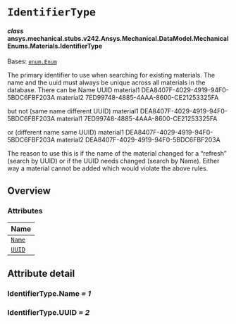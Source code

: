 # `IdentifierType`

<a id="ansys.mechanical.stubs.v242.Ansys.Mechanical.DataModel.MechanicalEnums.Materials.IdentifierType"></a>

#### *class* ansys.mechanical.stubs.v242.Ansys.Mechanical.DataModel.MechanicalEnums.Materials.IdentifierType

Bases: [`enum.Enum`](https://docs.python.org/3/library/enum.html#enum.Enum)

The primary identifier to use when searching for existing materials. The name and the uuid must
always be unique across all materials in the database.  There can be
Name        UUID
material1   DEA8407F-4029-4919-94F0-5BDC6FBF203A
material2   7ED99748-4885-4AAA-8600-CE21253325FA

but not  (same name different UUID)
material1   DEA8407F-4029-4919-94F0-5BDC6FBF203A
material1   7ED99748-4885-4AAA-8600-CE21253325FA

or  (different name same UUID)
material1   DEA8407F-4029-4919-94F0-5BDC6FBF203A
material2   DEA8407F-4029-4919-94F0-5BDC6FBF203A

The reason to use this is if the name of the material changed for a “refresh” (search by UUID) or if the UUID
needs changed (search by Name).  Either way a material cannot be added which would violate the above rules.

<!-- !! processed by numpydoc !! -->

<a id="overview"></a>

## Overview

### Attributes

| Name |
| ------------------------------------------------------------------------------------------------------------------------------- |
| [`Name`](#IdentifierType.Name) |
| [`UUID`](#IdentifierType.UUID) |

<a id="attribute-detail"></a>

## Attribute detail

<a id="IdentifierType.Name"></a>

### IdentifierType.Name *= 1*

<a id="IdentifierType.UUID"></a>

### IdentifierType.UUID *= 2*



